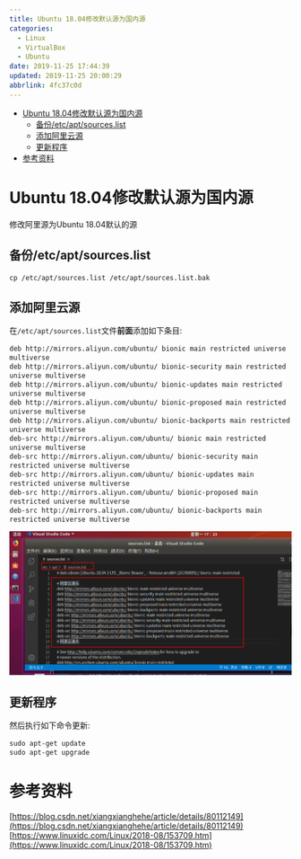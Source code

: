 ```yaml
---
title: Ubuntu 18.04修改默认源为国内源
categories: 
  - Linux
  - VirtualBox
  - Ubuntu
date: 2019-11-25 17:44:39
updated: 2019-11-25 20:00:29
abbrlink: 4fc37c0d
---
```

<div id='my_toc'>

- [Ubuntu 18.04修改默认源为国内源](/blog/4fc37c0d/#Ubuntu-18-04修改默认源为国内源)
    - [备份/etc/apt/sources.list](/blog/4fc37c0d/#备份-etc-apt-sources-list)
    - [添加阿里云源](/blog/4fc37c0d/#添加阿里云源)
    - [更新程序](/blog/4fc37c0d/#更新程序)
- [参考资料](/blog/4fc37c0d/#参考资料)

</div>
<!--more-->
<script>if (navigator.platform.search('arm')==-1){document.getElementById('my_toc').style.display = 'none';}</script>

<!--end-->
# Ubuntu 18.04修改默认源为国内源 #
修改阿里源为Ubuntu 18.04默认的源

## 备份/etc/apt/sources.list ##
```shell
cp /etc/apt/sources.list /etc/apt/sources.list.bak
```
## 添加阿里云源 ##
在`/etc/apt/sources.list`文件**前面**添加如下条目:
```shell
deb http://mirrors.aliyun.com/ubuntu/ bionic main restricted universe multiverse
deb http://mirrors.aliyun.com/ubuntu/ bionic-security main restricted universe multiverse
deb http://mirrors.aliyun.com/ubuntu/ bionic-updates main restricted universe multiverse
deb http://mirrors.aliyun.com/ubuntu/ bionic-proposed main restricted universe multiverse
deb http://mirrors.aliyun.com/ubuntu/ bionic-backports main restricted universe multiverse
deb-src http://mirrors.aliyun.com/ubuntu/ bionic main restricted universe multiverse
deb-src http://mirrors.aliyun.com/ubuntu/ bionic-security main restricted universe multiverse
deb-src http://mirrors.aliyun.com/ubuntu/ bionic-updates main restricted universe multiverse
deb-src http://mirrors.aliyun.com/ubuntu/ bionic-proposed main restricted universe multiverse
deb-src http://mirrors.aliyun.com/ubuntu/ bionic-backports main restricted universe multiverse
```
![图片](https://raw.githubusercontent.com/lanlan2017/images/master/Linux/Ubuntu/ChangeSource/1.png)
## 更新程序 ##
然后执行如下命令更新:
```shell
sudo apt-get update
sudo apt-get upgrade
```
# 参考资料 #
[https://blog.csdn.net/xiangxianghehe/article/details/80112149](https://blog.csdn.net/xiangxianghehe/article/details/80112149)
[https://www.linuxidc.com/Linux/2018-08/153709.htm](https://www.linuxidc.com/Linux/2018-08/153709.htm)
